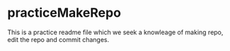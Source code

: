 # practiceMakeRepo
This is a practice readme file which we seek a knowleage of making repo, edit the repo and commit changes. 

